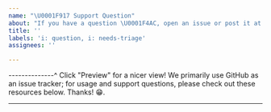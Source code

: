 ```yaml
---
name: "\U0001F917 Support Question"
about: "If you have a question \U0001F4AC, open an issue or post it at StackOverflow!"
title: ''
labels: 'i: question, i: needs-triage'
assignees: ''

---
```


--------------^ Click "Preview" for a nicer view!
We primarily use GitHub as an issue tracker; for usage and support questions, please check out these resources below. Thanks! 😁.

---
